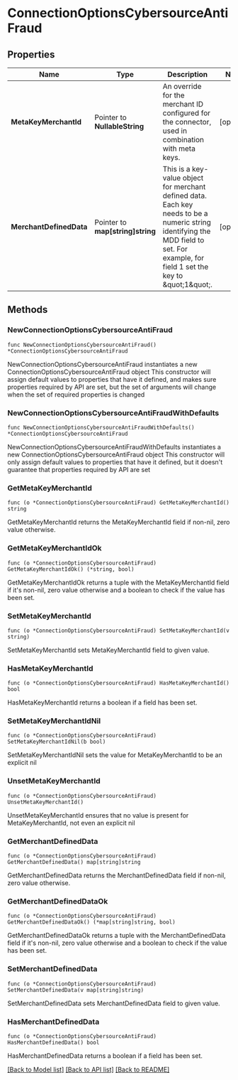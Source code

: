 # ConnectionOptionsCybersourceAntiFraud

## Properties

Name | Type | Description | Notes
------------ | ------------- | ------------- | -------------
**MetaKeyMerchantId** | Pointer to **NullableString** | An override for the merchant ID configured for the connector, used in combination with meta keys. | [optional] 
**MerchantDefinedData** | Pointer to **map[string]string** | This is a key-value object for merchant defined data. Each key needs to be a numeric string identifying the MDD field to set. For example, for field 1 set the key to \&quot;1\&quot;. | [optional] 

## Methods

### NewConnectionOptionsCybersourceAntiFraud

`func NewConnectionOptionsCybersourceAntiFraud() *ConnectionOptionsCybersourceAntiFraud`

NewConnectionOptionsCybersourceAntiFraud instantiates a new ConnectionOptionsCybersourceAntiFraud object
This constructor will assign default values to properties that have it defined,
and makes sure properties required by API are set, but the set of arguments
will change when the set of required properties is changed

### NewConnectionOptionsCybersourceAntiFraudWithDefaults

`func NewConnectionOptionsCybersourceAntiFraudWithDefaults() *ConnectionOptionsCybersourceAntiFraud`

NewConnectionOptionsCybersourceAntiFraudWithDefaults instantiates a new ConnectionOptionsCybersourceAntiFraud object
This constructor will only assign default values to properties that have it defined,
but it doesn't guarantee that properties required by API are set

### GetMetaKeyMerchantId

`func (o *ConnectionOptionsCybersourceAntiFraud) GetMetaKeyMerchantId() string`

GetMetaKeyMerchantId returns the MetaKeyMerchantId field if non-nil, zero value otherwise.

### GetMetaKeyMerchantIdOk

`func (o *ConnectionOptionsCybersourceAntiFraud) GetMetaKeyMerchantIdOk() (*string, bool)`

GetMetaKeyMerchantIdOk returns a tuple with the MetaKeyMerchantId field if it's non-nil, zero value otherwise
and a boolean to check if the value has been set.

### SetMetaKeyMerchantId

`func (o *ConnectionOptionsCybersourceAntiFraud) SetMetaKeyMerchantId(v string)`

SetMetaKeyMerchantId sets MetaKeyMerchantId field to given value.

### HasMetaKeyMerchantId

`func (o *ConnectionOptionsCybersourceAntiFraud) HasMetaKeyMerchantId() bool`

HasMetaKeyMerchantId returns a boolean if a field has been set.

### SetMetaKeyMerchantIdNil

`func (o *ConnectionOptionsCybersourceAntiFraud) SetMetaKeyMerchantIdNil(b bool)`

 SetMetaKeyMerchantIdNil sets the value for MetaKeyMerchantId to be an explicit nil

### UnsetMetaKeyMerchantId
`func (o *ConnectionOptionsCybersourceAntiFraud) UnsetMetaKeyMerchantId()`

UnsetMetaKeyMerchantId ensures that no value is present for MetaKeyMerchantId, not even an explicit nil
### GetMerchantDefinedData

`func (o *ConnectionOptionsCybersourceAntiFraud) GetMerchantDefinedData() map[string]string`

GetMerchantDefinedData returns the MerchantDefinedData field if non-nil, zero value otherwise.

### GetMerchantDefinedDataOk

`func (o *ConnectionOptionsCybersourceAntiFraud) GetMerchantDefinedDataOk() (*map[string]string, bool)`

GetMerchantDefinedDataOk returns a tuple with the MerchantDefinedData field if it's non-nil, zero value otherwise
and a boolean to check if the value has been set.

### SetMerchantDefinedData

`func (o *ConnectionOptionsCybersourceAntiFraud) SetMerchantDefinedData(v map[string]string)`

SetMerchantDefinedData sets MerchantDefinedData field to given value.

### HasMerchantDefinedData

`func (o *ConnectionOptionsCybersourceAntiFraud) HasMerchantDefinedData() bool`

HasMerchantDefinedData returns a boolean if a field has been set.


[[Back to Model list]](../README.md#documentation-for-models) [[Back to API list]](../README.md#documentation-for-api-endpoints) [[Back to README]](../README.md)


